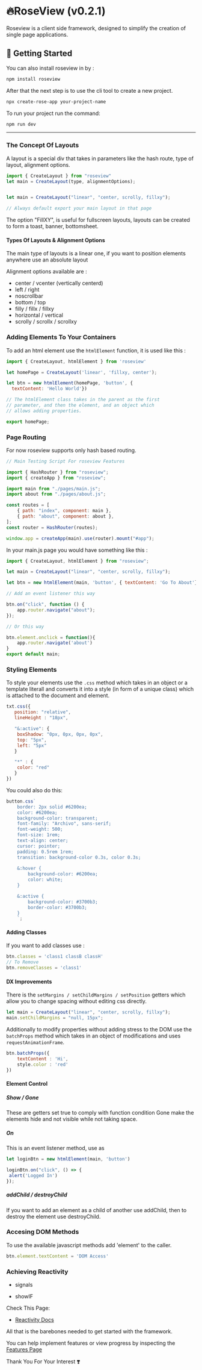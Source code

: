# 🔥RoseView (v0.2.1)

Roseview is a client side framework, designed to simplify the creation of single page applications.

## 🚀 Getting Started

You can also install roseview in by :

```bash
npm install roseview
```

After that the next step is to use the cli tool to create a new project.

```bash
npx create-rose-app your-project-name
```

To run your project run the command:

```bash
npm run dev
```

---

### The Concept Of Layouts

A layout is a special div that takes in parameters like the hash route, type of layout, alignment options.

```javascript
import { CreateLayout } from "roseview"
let main = CreateLayout(type, alignmentOptions);


let main = CreateLayout("linear", "center, scrolly, fillxy");

// Always default export your main layout in that page
````

The option "FillXY", is useful for fullscreen layouts, layouts can be created to form a toast, banner, bottomsheet.

#### Types Of Layouts & Alignment Options

The main type of layouts is a linear one, if you want to position elements anywhere use an absolute layout

Alignment options available are :

- center / vcenter (vertically centerd)
- left / right
- noscrollbar
- bottom / top
- filly / fillx / fillxy
- horizontal / vertical
- scrolly / scrollx / scrollxy

### Adding Elements To Your Containers

To add an html element use the `htmlElement` function, it is used like this :

```javascript
import { CreateLayout, htmlElement } from 'roseview'

let homePage = CreateLayout('linear', 'fillxy, center');

let btn = new htmlElement(homePage, 'button', {
  textContent: 'Hello World'})

// The htmlElement class takes in the parent as the first
// parameter, and then the element, and an object which 
// allows adding properties.

export homePage;
```

### Page Routing

For now roseview supports only hash based routing.

```javascript
// Main Testing Script For roseview Features

import { HashRouter } from "roseview";
import { createApp } from "roseview";

import main from "./pages/main.js";
import about from "./pages/about.js";

const routes = [
    { path: "index", component: main },
    { path: "about", component: about },
];
const router = HashRouter(routes);

window.app = createApp(main).use(router).mount("#app");

```

In your main.js page you would have something like this :

```javascript
import { CreateLayout, htmlElement } from "roseview";

let main = CreateLayout("linear", "center, scrolly, fillxy");

let btn = new htmlElement(main, 'button', { textContent: 'Go To About'})

// Add an event listener this way 

btn.on("click", function () {
    app.router.navigate("about");
});

// Or this way 

btn.element.onclick = function(){
    app.router.navigate('about')
}
export default main;
```

### Styling Elements

To style your elements use the `.css` method which takes in an object or a template literall and converts it into a style (in form of a unique class) which is attached to the document and element.

```javascript
txt.css({
   position: "relative",
   lineHeight : "18px",

   "&:active": {
    boxShadow: "0px, 0px, 0px, 0px",
    top: "5px",
    left: "5px"
   }

   "*" : {
    color: "red"
   }
})
```

You could also do this:

```javascript
button.css`
    border: 2px solid #6200ea;
    color: #6200ea;
    background-color: transparent; 
    font-family: "Archivo", sans-serif;
    font-weight: 500; 
    font-size: 1rem;
    text-align: center;
    cursor: pointer;
    padding: 0.5rem 1rem; 
    transition: background-color 0.3s, color 0.3s;
    
    &:hover {
        background-color: #6200ea; 
        color: white; 
    }

    &:active {
        background-color: #3700b3; 
        border-color: #3700b3; 
    }
    `;
```

#### Adding Classes

If you want to add classes use :

```javascript
btn.classes = 'class1 classB classH'
// To Remove
btn.removeClasses = 'class1'
```

#### DX Improvements

There is the `setMargins / setChildMargins / setPosition` getters which allow you to change spacing without editing css directly.

```javascript
let main = CreateLayout("linear", "center, scrolly, fillxy");
main.setChildMargins = "null, 15px";
````

Additionally to modify properties without adding stress to the DOM use the `batchProps` method which takes in an object of modifications and uses `requestAnimationFrame`.

```javascript
btn.batchProps({ 
    textContent : 'Hi',
    style.color : 'red'
})
```

#### Element Control

##### Show / Gone

These are getters set true to comply with function condition
Gone make the elements hide and not visible while not taking space.

##### On

This is an event listener method, use as

```javascript
let loginBtn = new htmlElement(main, 'button')

loginBtn.on("click", () => {
 alert('Logged In')
});
```

##### addChild / destroyChild

If you want to add an element as a child of another use addChild, then to destroy the element use destroyChild.

### Accesing DOM Methods

To use the  available javascript methods add 'element' to the caller.

````javascript
btn.element.textContent = 'DOM Access'
````

### Achieving Reactivity

- signals

- showIF

Check This Page:

- [Reactivity Docs](docs/Reactivity.md)

All that is the barebones needed to get started with the framework.

You can help implement features or view progress by inspecting the [Features Page](docs/Features.todo)

Thank You For Your Interest ❣️
